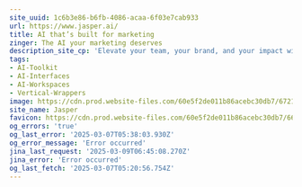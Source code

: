 ```yaml
---
site_uuid: 1c6b3e86-b6fb-4086-acaa-6f03e7cab933
url: https://www.jasper.ai/
title: AI that’s built for marketing
zinger: The AI your marketing deserves
description_site_cp: 'Elevate your team, your brand, and your impact with AI thats built for marketing.'
tags:
- AI-Toolkit
- AI-Interfaces
- AI-Workspaces
- Vertical-Wrappers
image: https://cdn.prod.website-files.com/60e5f2de011b86acebc30db7/6721362b1fb2e6a2ef070051_Opengraph%20Image%20-%20Main.png
site_name: Jasper
favicon: https://cdn.prod.website-files.com/60e5f2de011b86acebc30db7/666f33302a54fab58083c231_Favicon.png
og_errors: 'true'
og_last_error: '2025-03-07T05:38:03.930Z'
og_error_message: 'Error occurred'
jina_last_request: '2025-03-09T06:45:08.270Z'
jina_error: 'Error occurred'
og_last_fetch: '2025-03-07T05:20:56.754Z'
---
```


